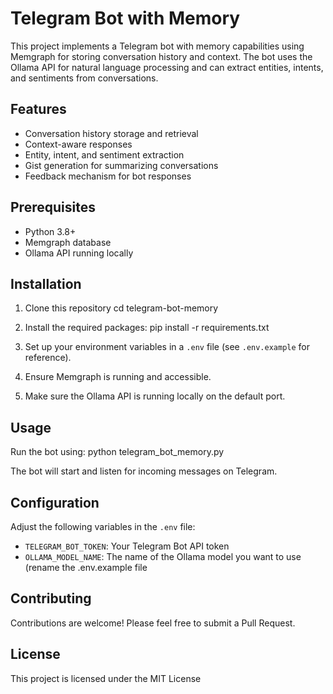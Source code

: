 # Telegram Bot with Memory

This project implements a Telegram bot with memory capabilities using Memgraph for storing conversation history and context. The bot uses the Ollama API for natural language processing and can extract entities, intents, and sentiments from conversations.

## Features

- Conversation history storage and retrieval
- Context-aware responses
- Entity, intent, and sentiment extraction
- Gist generation for summarizing conversations
- Feedback mechanism for bot responses

## Prerequisites

- Python 3.8+
- Memgraph database
- Ollama API running locally

## Installation

1. Clone this repository
    cd telegram-bot-memory
2. Install the required packages:
   pip install -r requirements.txt

3. Set up your environment variables in a `.env` file (see `.env.example` for reference).

4. Ensure Memgraph is running and accessible.

5. Make sure the Ollama API is running locally on the default port.

## Usage

Run the bot using:
python telegram_bot_memory.py


The bot will start and listen for incoming messages on Telegram.

## Configuration

Adjust the following variables in the `.env` file:

- `TELEGRAM_BOT_TOKEN`: Your Telegram Bot API token
- `OLLAMA_MODEL_NAME`: The name of the Ollama model you want to use
(rename the .env.example file

## Contributing

Contributions are welcome! Please feel free to submit a Pull Request.

## License

This project is licensed under the MIT License
